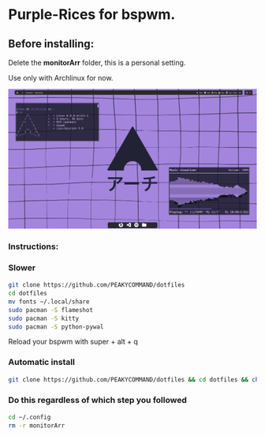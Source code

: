 <h1>Purple-Rices for bspwm.</h1>
<h2>Before installing:</h2>
Delete the <strong>monitorArr</strong> folder, this is a personal setting.

Use only with Archlinux for now.

![Example](https://github.com/PEAKYCOMMAND/dotfiles/blob/main/walls/image_2024-06-25_13-03-34.png)

<h3>Instructions:</h3>

<h3>Slower</h3>

```bash
git clone https://github.com/PEAKYCOMMAND/dotfiles
cd dotfiles
mv fonts ~/.local/share
sudo pacman -S flameshot
sudo pacman -S kitty
sudo pacman -S python-pywal
```

Reload your bspwm with super + alt + q

<h3>Automatic install</h3>

```bash
git clone https://github.com/PEAKYCOMMAND/dotfiles && cd dotfiles && chmod +x install.sh && ./install.sh
```

<h3>Do this regardless of which step you followed</h3>

```bash
cd ~/.config
rm -r monitorArr
```




